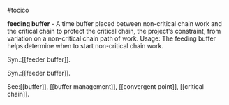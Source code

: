 #tocico

<b>feeding buffer</b> - A time buffer placed between non-critical chain work and the critical chain to protect the critical chain, the project's constraint, from variation on a non-critical chain path of work. 
Usage: The feeding buffer helps determine when to start non-critical chain work. 

Syn.:[[feeder buffer]].

Syn.:[[feeder buffer]].



See:[[buffer]], [[buffer management]], [[convergent point]], [[critical chain]].



